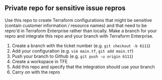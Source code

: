 ## Private repo for sensitive issue repros

Use this repo to create Terraform configurations that might be sensitive
(contain customer information / resource names) and that need to be repro'd in
Terraform Enterprise rather than locally. Make a branch for your repro and
integrate this repo and your branch with Terraform Enterprise.

1. Create a branch with the ticket number (e.g. `git checkout -b 6111`)
2. Add your configuration (e.g. `vim main.tf`, `git add main.tf`)
3. Push your branch to Github (e.g. `git push -u origin 6111`)
3. Create a workspace in TFE
4. Add this repo and specify that the integration should use your branch
5. Carry on with the repro
